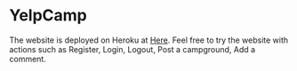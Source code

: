 # YelpCamp

The website is deployed on Heroku at [Here](https://blooming-temple-15561.herokuapp.com/). Feel free to try the website with actions such as Register, Login, Logout, Post a campground, Add a comment.


